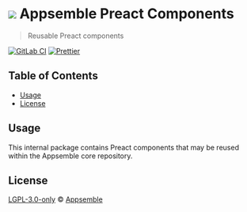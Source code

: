 # ![](https://gitlab.com/appsemble/appsemble/-/raw/0.31.1-test.0/config/assets/logo.svg) Appsemble Preact Components

> Reusable Preact components

[![GitLab CI](https://gitlab.com/appsemble/appsemble/badges/0.31.1-test.0/pipeline.svg)](https://gitlab.com/appsemble/appsemble/-/releases/0.31.1-test.0)
[![Prettier](https://img.shields.io/badge/code_style-prettier-ff69b4.svg)](https://prettier.io)

## Table of Contents

- [Usage](#usage)
- [License](#license)

## Usage

This internal package contains Preact components that may be reused within the Appsemble core
repository.

## License

[LGPL-3.0-only](https://gitlab.com/appsemble/appsemble/-/blob/0.31.1-test.0/LICENSE.md) ©
[Appsemble](https://appsemble.com)
